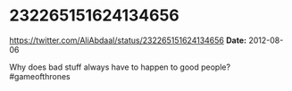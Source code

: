 # 232265151624134656
https://twitter.com/AliAbdaal/status/232265151624134656
**Date:** 2012-08-06

Why does bad stuff always have to happen to good people? #gameofthrones
